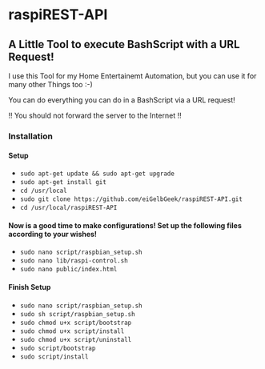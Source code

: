 # raspiREST-API

## A Little Tool to execute BashScript with a URL Request!
I use this Tool for my Home Entertainemt Automation, but you can use it for many other Things too :-)

You can do everything you can do in a BashScript via a URL request!

!! You should not forward the server to the Internet !!

### Installation

#### Setup
* `sudo apt-get update && sudo apt-get upgrade`
* `sudo apt-get install git`
* `cd /usr/local`
* `sudo git clone https://github.com/eiGelbGeek/raspiREST-API.git`
* `cd /usr/local/raspiREST-API`

#### Now is a good time to make configurations! Set up the following files according to your wishes!
* `sudo nano script/raspbian_setup.sh`
* `sudo nano lib/raspi-control.sh`
* `sudo nano public/index.html`

#### Finish Setup
* `sudo nano script/raspbian_setup.sh`
* `sudo sh script/raspbian_setup.sh`
* `sudo chmod u+x script/bootstrap`
* `sudo chmod u+x script/install`
* `sudo chmod u+x script/uninstall`
* `sudo script/bootstrap`
* `sudo script/install`
